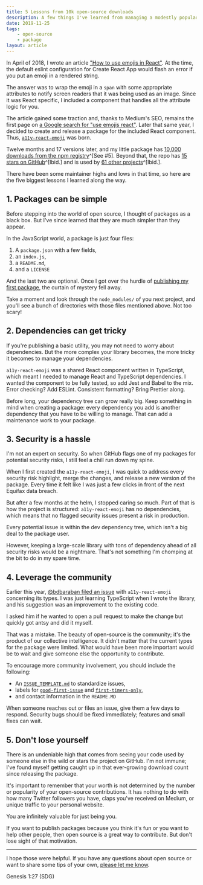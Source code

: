 ```yaml
---
title: 5 Lessons from 10k open-source downloads
description: A few things I've learned from managing a modestly popular open-source package.
date: 2019-11-25
tags:
    - open-source
    - package
layout: article
---
```


In April of 2018, I wrote an article ["How to use emojis in React"](https://medium.com/@seanmcp/%EF%B8%8F-how-to-use-emojis-in-react-d23bbf608bf7). At the time, the default eslint configuration for Create React App would flash an error if you put an emoji in a rendered string.

The answer was to wrap the emoji in a `span` with some appropriate attributes to notify screen readers that it was being used as an image. Since it was React specific, I included a component that handles all the attribute logic for you.

The article gained some traction and, thanks to Medium's SEO, remains the first page on [a Google search for "use emojis react"](https://www.google.com/search?q=use+emojis+in+react&oq=how+to+use+emojis+in+react). Later that same year, I decided to create and release a package for the included React component. Thus, [`a11y-react-emoji`](https://npm.im/a11y-react-emoji) was born.

Twelve months and 17 versions later, and my little package has [10,000 downloads from the npm registry](https://www.npmjs.com/package/a11y-react-emoji)^[See #5]. Beyond that, the repo has [15 stars on GitHub](https://github.com/SeanMcP/a11y-react-emoji)^[Ibid.] and is used by [61 other projects](https://github.com/SeanMcP/a11y-react-emoji/network/dependents?package_id=UGFja2FnZS0yODIxNzMzNDE%3D)^[Ibid.].

There have been some maintainer highs and lows in that time, so here are the five biggest lessons I learned along the way.

## 1. Packages can be simple

Before stepping into the world of open source, I thought of packages as a black box. But I've since learned that they are much simpler than they appear.

In the JavaScript world, a package is just four files:

1. A `package.json` with a few fields,
2. an `index.js`,
3. a `README.md`,
4. and a `LICENSE`

And the last two are optional. Once I got over the hurdle of [publishing my first package](https://www.freecodecamp.org/news/how-to-make-a-beautiful-tiny-npm-package-and-publish-it-2881d4307f78/), the curtain of mystery fell away.

Take a moment and look through the `node_modules/` of you next project, and you'll see a bunch of directories with those files mentioned above. Not too scary!

## 2. Dependencies can get tricky

If you're publishing a basic utility, you may not need to worry about dependencies. But the more complex your library becomes, the more tricky it becomes to manage your dependencies.

`a11y-react-emoji` was a shared React component written in TypeScript, which meant I needed to manage React and TypeScript dependencies. I wanted the component to be fully tested, so add Jest and Babel to the mix. Error checking? Add ESLint. Consistent formatting? Bring Prettier along.

Before long, your dependency tree can grow really big. Keep something in mind when creating a package: every dependency you add is another dependency that you have to be willing to manage. That can add a maintenance work to your package.

## 3. Security is a hassle

I'm not an expert on security. So when GitHub flags one of my packages for potential security risks, I still feel a chill run down my spine.

When I first created the `a11y-react-emoji`, I was quick to address every security risk highlight, merge the changes, and release a new version of the package. Every time it felt like I was just a few clicks in front of the next Equifax data breach.

But after a few months at the helm, I stopped caring so much. Part of that is how the project is structured: `a11y-react-emoji` has no dependencies, which means that no flagged security issues present a risk in production.

Every potential issue is within the dev dependency tree, which isn't a big deal to the package user.

However, keeping a large-scale library with tons of dependency ahead of all security risks would be a nightmare. That's not something I'm chomping at the bit to do in my spare time.

## 4. Leverage the community

Earlier this year, [@bdbaraban filed an issue](https://github.com/SeanMcP/a11y-react-emoji/issues/3) with `a11y-react-emoji` concerning its types. I was just learning TypeScript when I wrote the library, and his suggestion was an improvement to the existing code.

I asked him if he wanted to open a pull request to make the change but quickly got antsy and did it myself.

That was a mistake. The beauty of open-source is the community; it's the product of our collective intelligence. It didn't matter that the current types for the package were limited. What would have been more important would be to wait and give someone else the opportunity to contribute.

To encourage more community involvement, you should include the following:

- An [`ISSUE_TEMPLATE.md`](https://help.github.com/en/github/building-a-strong-community/manually-creating-a-single-issue-template-for-your-repository) to standardize issues,
- labels for [`good-first-issue`](https://help.github.com/en/github/building-a-strong-community/helping-new-contributors-find-your-project-with-labels) and [`first-timers-only`](https://www.firsttimersonly.com/),
- and contact information in the `README.MD`

When someone reaches out or files an issue, give them a few days to respond. Security bugs should be fixed immediately; features and small fixes can wait.

## 5. Don't lose yourself

There is an undeniable high that comes from seeing your code used by someone else in the wild or stars the project on GitHub. I'm not immune; I've found myself getting caught up in that ever-growing download count since releasing the package.

It's important to remember that your worth is not determined by the number or popularity of your open-source contributions. It has nothing to do with how many Twitter followers you have, claps you've received on Medium, or unique traffic to your personal website.

You are infinitely valuable for just being you.

If you want to publish packages because you think it's fun or you want to help other people, then open source is a great way to contribute. But don't lose sight of that motivation.

---

I hope those were helpful. If you have any questions about open source or want to share some tips of your own, [please let me know](https://twitter.com/@mcpcode).

Genesis 1:27 (SDG)